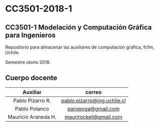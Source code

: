 # CC3501-2018-1

## CC3501-1 Modelación y Computación Gráfica para Ingenieros
Repositorio para almacenar las auxiliares de computación gráfica, fcfm, Uchile.

Semestre otoño 2018.

## Cuerpo docente
| Auxiliar | correo |
| :-: |:-:|
| Pablo Pizarro R. | pablo.pizarro@ing.uchile.cl |
| Pablo Polanco | paropoga@gmail.com |
| Mauricio Araneda H.  | maurirocket@gmail.com |